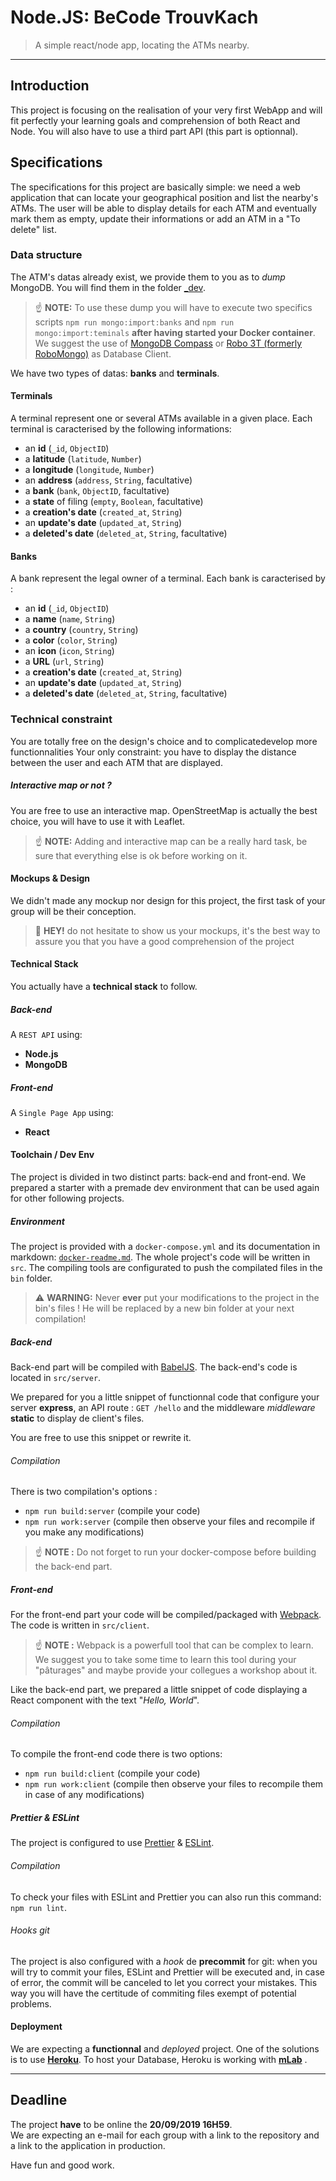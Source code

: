 # Node.JS: BeCode TrouvKach

> A simple react/node app, locating the ATMs nearby.

* * *

## Introduction

This project is focusing on the realisation of your very first WebApp and will fit perfectly your learning goals and comprehension of both React and Node. You will also have to use a third part API (this part is optionnal). 

## Specifications

The specifications for this project are basically simple: we need a web application that can locate your geographical position and list the nearby's ATMs.
The user will be able to display details for each ATM and eventually mark them as empty, update their informations or add an ATM in a "To delete" list.

### Data structure

The ATM's datas already exist, we provide them to you as to *dump* MongoDB. You will find them in the folder  [_dev](./_dev).

> ☝️ **NOTE:** To use these dump you will have to execute two specifics scripts `npm run mongo:import:banks`  and `npm run mongo:import:teminals` **after having started your Docker container**. We suggest the use of  [MongoDB Compass](https://www.mongodb.com/products/compass) or [Robo 3T (formerly RoboMongo)](https://robomongo.org) as Database Client.
> 
We have two types of datas: **banks** and **terminals**.

#### Terminals

A terminal represent one or several ATMs available in a given place.
Each terminal is caracterised by the following informations: 

* an **id** (`_id`, `ObjectID`)
* a **latitude** (`latitude`, `Number`)
* a **longitude** (`longitude`, `Number`)
* an **address** (`address`, `String`, facultative)
* a **bank** (`bank`, `ObjectID`, facultative)
* a **state** of filing  (`empty`, `Boolean`, facultative)
* a **creation's date** (`created_at`, `String`)
* an **update's date** (`updated_at`, `String`) 
* a **deleted's date** (`deleted_at`, `String`, facultative)

#### Banks

A bank represent the legal owner of a terminal.
Each bank is caracterised by :

* an **id** (`_id`, `ObjectID`)
* a **name** (`name`, `String`)
* a **country** (`country`, `String`)
* a **color** (`color`, `String`)
* an **icon** (`icon`, `String`)
* a **URL** (`url`, `String`)
* a **creation's date** (`created_at`, `String`)
* an **update's date** (`updated_at`, `String`) 
* a **deleted's date** (`deleted_at`, `String`, facultative)

### Technical constraint

You are totally free on the design's choice and to complicatedevelop more functionnalities
Your only constraint: you have to display the distance between the user and each ATM that are displayed.

##### Interactive map or not ?
You are free to use an interactive map. OpenStreetMap is actually the best choice, you will have to use it with Leaflet. 

> ☝️ **NOTE:** Adding and interactive map can be a really hard task, be sure that everything else is ok before working on it.

#### Mockups & Design

We didn't made any mockup nor design for this project, the first task of your group will be their conception.

> 👋 **HEY!** do not hesitate to show us your mockups, it's the best way to assure you that you have a good comprehension of the project


#### Technical Stack

You actually have a **technical stack** to follow.

##### Back-end

A `REST API` using:

- **Node.js**
- **MongoDB**

##### Front-end

A `Single Page App` using:

- **React**

#### Toolchain / Dev Env

The project is divided in two distinct parts: back-end and front-end. We prepared a starter with a premade dev environment that can be used again for other following projects. 

##### Environment

The project is provided with a `docker-compose.yml`  and its documentation in markdown: [`docker-readme.md`](./docker-readme.md).
The whole project's code will be written in `src`.  The compiling tools are configurated to push the compilated files in the `bin` folder.

> ⚠️ **WARNING:** Never **ever** put your modifications to the project in the bin's files ! He will be replaced by a new bin folder at your next compilation!

##### Back-end

Back-end part will be compiled with [BabelJS](https://babeljs.io). The back-end's code is located in  `src/server`.

We prepared for you a little snippet of functionnal code that configure your server **express**, an API route : `GET /hello` and the middleware *middleware* **static** to display de client's files.

You are free to use this snippet or rewrite it. 
 
###### Compilation

There is two compilation's options :

- `npm run build:server` (compile your code)
- `npm run work:server` (compile then observe your files and recompile if you make any modifications)
> ☝️ **NOTE :** Do not forget to run your docker-compose before building the back-end part.

##### Front-end

For the front-end part your code will be compiled/packaged with  [Webpack](https://webpack.js.org/). The code is written in  `src/client`.

> ☝️ **NOTE :** Webpack is a powerfull tool that can be complex to learn. We suggest you to take some time to learn this tool during your "pâturages" and maybe provide your collegues a workshop about it.

Like the back-end part, we prepared a little snippet of code displaying a React component with the text "*Hello, World*".
 
###### Compilation

To compile the front-end code there is two options:

- `npm run build:client` (compile your code)
- `npm run work:client` (compile then observe your files to recompile them in case of any modifications)

##### Prettier & ESLint

The project is configured to use  [Prettier](https://prettier.io) & [ESLint](https://eslint.org).

###### Compilation

To check your files with ESLint and Prettier you can also run this command:  `npm run lint`.

###### Hooks git

The project is also configured with a *hook* de **precommit** for git: when you will try to commit your files, ESLint and Prettier will be executed and, in case of error, the commit will be canceled to let you correct your mistakes. This way you will have the certitude of commiting files exempt of potential problems. 

#### Deployment

We are expecting a **functionnal** and *deployed* project.
One of the solutions is to use  [**Heroku**](https://www.heroku.com). To host your Database, Heroku is working with [**mLab**](https://mlab.com) .

* * *

## Deadline

The project **have** to be online the  **20/09/2019 16H59**.  
We are expecting an e-mail for each group with a link to the repository and a link to the application in production.

Have fun and good work.

